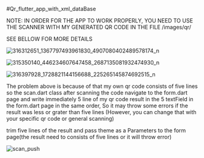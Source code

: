 #Qr_flutter_app_with_xml_dataBase


NOTE:
IN ORDER FOR THE APP TO WORK PROPERLY, YOU NEED TO USE THE SCANNER WITH MY  GENERATED QR CODE IN THE FILE /images/qr/

SEE BELLOW FOR MORE DETAILS


![316312651_1367797493961830_4907080402489578174_n](https://user-images.githubusercontent.com/76242620/203384844-ee85bbe6-da18-4266-b6ed-5a2ef0734595.jpg) 


![315350140_446234607647458_2687135081932474930_n](https://user-images.githubusercontent.com/76242620/203384882-308347f9-882a-493e-9925-7a4598b23464.jpg)



![316397928_1728821144156688_225265145874692515_n](https://user-images.githubusercontent.com/76242620/203384901-a8fbb679-acc0-4436-8941-b5d7edcc5a21.jpg)


The problem above is because of that my own qr code  consists of five lines so the scan.dart class  after scanning the code  navigate to the form.dart page and write immediately 5 line of my qr code result in the 5 textField in the form.dart page in the same order, So it may throw some errors if the result was less or grater than five lines (However, you can change that with your specific qr code or general scanning)

trim five lines of the result and pass theme as a Parameters to the form page(the result need to consists of five lines or it will throw error)

![scan_push](https://user-images.githubusercontent.com/76242620/203383961-329fcc22-cdae-43c7-9e62-7635e86207a5.png)
